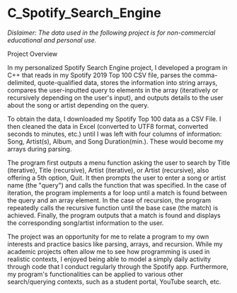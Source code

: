 # C_Spotify_Search_Engine

*Dislaimer: The data used in the following project is for non-commercial educational and personal use.*

Project Overview

In my personalized Spotify Search Engine project, I developed a program in C++ that reads in my Spotify 2019 Top 100 CSV file, parses the comma-delimited, quote-qualified data, stores the information into string arrays, compares the user-inputted query to elements in the array (iteratively or recursively depending on the user's input),
and outputs details to the user about the song or artist depending on the query. 

To obtain the data, I downloaded my Spotify Top 100 data as a CSV File. I then cleaned the data in Excel (converted to UTF8 format, converted seconds to minutes, etc.) until I was left with four columns of information: Song, Artist(s), Album, and Song Duration(min.). These would become my arrays during parsing.

The program first outputs a menu function asking the user to search by Title (iterative), Title (recursive), Artist (iterative), or Artist (recursive), also offering a 5th option, Quit. It then prompts the user to enter a song or artist name (the "query") and calls the function that was specified. In the case of iteration, the program implements a for loop until a match is found between the query and an array element. In the case of recursion, the program repeatedly calls the recursive function until the base case (the match) is achieved. Finally, the program outputs that a match is found and displays the corresponding song/artist information to the user.

The project was an opportunity for me to relate a program to my own interests and practice basics like parsing, arrays, and recursion. While my academic projects often allow me to see how programming is used in realistic contexts, I enjoyed being able to model a simply daily activity through code that I conduct regularly through the Spotify app. Furthermore, my program's functionalities can be applied to various other search/querying contexts, such as a student portal, YouTube search, etc.
